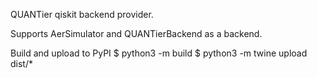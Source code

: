 QUANTier qiskit backend provider.

Supports AerSimulator and QUANTierBackend as a backend.

Build and upload to PyPI
$ python3 -m build
$ python3 -m twine upload dist/*

